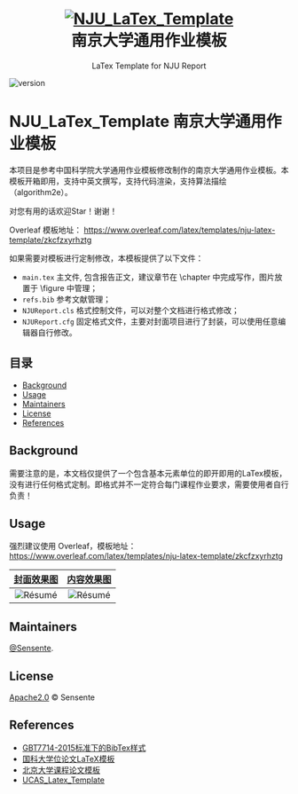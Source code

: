 <h1 align="center">
  <a href="https://github.com/Sensente/NJU_LaTex_Template/">
    <img alt="NJU_LaTex_Template" src="https://github.com/Sensente/NJU_LaTex_Template/blob/main/figure/nju_logo.jpg"  />
  </a>

  <br />
  南京大学通用作业模板

</h1>

<p align="center">
  LaTex Template for NJU Report
</p>


![version](https://img.shields.io/badge/NJU_LaTex_Template-v0.1-blue)

# NJU_LaTex_Template 南京大学通用作业模板

本项目是参考中国科学院大学通用作业模板修改制作的南京大学通用作业模板。本模板开箱即用，支持中英文撰写，支持代码渲染，支持算法描绘（algorithm2e）。

对您有用的话欢迎Star！谢谢！

Overleaf 模板地址： https://www.overleaf.com/latex/templates/nju-latex-template/zkcfzxyrhztg

如果需要对模板进行定制修改，本模板提供了以下文件：

- `main.tex` 主文件, 包含报告正文，建议章节在 \chapter 中完成写作，图片放置于 \figure 中管理；
- `refs.bib` 参考文献管理；
- `NJUReport.cls` 格式控制文件，可以对整个文档进行格式修改；
- `NJUReport.cfg` 固定格式文件，主要对封面项目进行了封装，可以使用任意编辑器自行修改。

## 目录

- [Background](#background)
- [Usage](#Usage)
- [Maintainers](#maintainers)
- [License](#license)
- [References](#References)

## Background

需要注意的是，本文档仅提供了一个包含基本元素单位的即开即用的LaTex模板，没有进行任何格式定制。即格式并不一定符合每门课程作业要求，需要使用者自行负责！

## Usage

强烈建议使用 Overleaf，模板地址：https://www.overleaf.com/latex/templates/nju-latex-template/zkcfzxyrhztg


|  [封面效果图](https://github.com/Sensente/NJU_LaTex_Template/blob/main/figure/cover.png) |  [内容效果图](https://github.com/Sensente/NJU_LaTex_Template/blob/main/figure/content.png)| 
|:---:|:---:|
| ![Résumé](https://github.com/Sensente/NJU_LaTex_Template/blob/main/figure/cover.png?raw=true) | ![Résumé](https://github.com/Sensente/NJU_LaTex_Template/blob/main/figure/content.png?raw=true)| 

## Maintainers

[@Sensente](https://github.com/Sensente).

## License

[Apache2.0](LICENSE) © Sensente

## References

+ [GBT7714-2015标准下的BibTex样式](https://github.com/zepinglee/gbt7714-bibtex-style)
+ [国科大学位论文LaTeX模板](https://github.com/mohuangrui/ucasthesis)
+ [北京大学课程论文模板](https://www.overleaf.com/latex/templates/bei-jing-da-xue-ke-cheng-lun-wen-mo-ban/yntmqcktrzfh)
+ [UCAS_Latex_Template](https://github.com/jweihe/UCAS_Latex_Template/blob/main/README.md)

